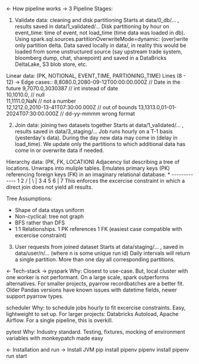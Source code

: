 
<- How pipeline works ->
3 Pipeline Stages:

1) Validate data: cleaning and disk partitioning
Starts at data/0_db/... , results saved in data/1_validated/...
Disk partitioning by hour on event_time: time of event, not load_time (time data was loaded in db).
Using spark.sql.sources.partitionOverwriteMode=dynamic: (over)write only partition delta.
Data saved locally in data/, in reality this would be loaded from some unstructured source (say upstream trade system, bloomberg dump, chat, sharepoint) and saved in a DataBricks DeltaLake, S3 blob store, etc.

Linear data: (PK, NOTIONAL, EVENT_TIME, PARTIONING_TIME)
Lines (8 - 12) -> Edge cases::
8,8080.0,2080-09-12T00:00:00.000Z       // Date in the future
9,7070.0,3030387                        // int instead of date       
10,1010.0,                              // null                
11,1111.0,NaN                           // not a number        
12,1212.0,2010-13-41T07:30:00.000Z      // out of bounds
13,1313.0,01-01-2024T07:30:00.000Z      // dd-yy-mmmm wrong format

2) Join data: joining two datasets together
Starts at data/1_validated/... , results saved in data/3_staging/...
Job runs hourly on a T-1 basis (yesterday's data). During the day new data may come in (delay in load_time).
We update only the partitions to which additional data has come in or overwrite data if needed.

Hierarchy data: (PK, FK, LOCATION)
Adjacency list describing a tree of locations. Unwraps into muliple tables.
Emulates primary keys (PK) referencing foreign keys (FK) in an imaginary relational database.
          *
    -------------
    1           2
  / | \         |
3   4   5       6
                |
                7
This enforces the excercise constraint in which a direct join does not yield all results.

Tree Assumptions:
- Shape of data stays uniform
- Non-cyclical: tree not graph
- BFS rather than DFS
- 1:1 Relationships. 1 PK references 1 FK (easiest case compatible with excercise constraint)

3) User requests from joined dataset
Starts at data/staging/... , saved in data/user/n/... (where n is some unique run id)
Daily intervals will return a single partition. More than one day all corresponding partitions.


<- Tech-stack ->
pyspark
Why: Closest to use-case. But, local cluster with one worker is not performant. On a large scale, spark outperforms alternatives. For smaller projects, pyarrow recordbatches are a better fit. Older Pandas versions have known issues with datetime fields, newer support pyarrow types.

scheduler 
Why: to schedule jobs hourly to fit excercise constraints. Easy, lightweight to set up. For larger projects: Databricks Autoload, Apache Airflow. For a single pipeline, this is overkill.

pytest
Why: Industry standard. Testing, fixtures, mocking of environment variables with monkeypatch made easy

<- Installation and run ->
Install JVM
pip install pipenv
pipenv install
pipenv run start
